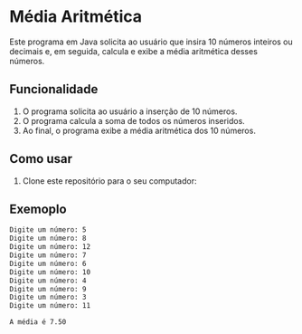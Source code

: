 # Média Aritmética

Este programa em Java solicita ao usuário que insira 10 números inteiros ou decimais e, em seguida, calcula e exibe a média aritmética desses números.

## Funcionalidade

1. O programa solicita ao usuário a inserção de 10 números.
2. O programa calcula a soma de todos os números inseridos.
3. Ao final, o programa exibe a média aritmética dos 10 números.

## Como usar

1. Clone este repositório para o seu computador:

## Exemoplo
   ```bash
Digite um número: 5
Digite um número: 8
Digite um número: 12
Digite um número: 7
Digite um número: 6
Digite um número: 10
Digite um número: 4
Digite um número: 9
Digite um número: 3
Digite um número: 11

A média é 7.50
